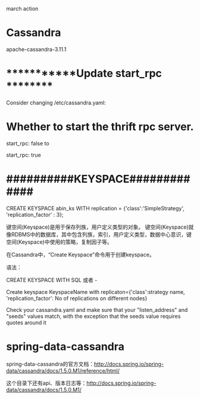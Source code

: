 march action

# Cassandra
apache-cassandra-3.11.1

# ***********Update start_rpc ********
Consider changing /etc/cassandra.yaml:

# Whether to start the thrift rpc server.
start_rpc: false
to

start_rpc: true

# ##########KEYSPACE#############
CREATE KEYSPACE abin_ks WITH replication = {'class':'SimpleStrategy', 'replication_factor' : 3};

键空间(Keyspace)是用于保存列族，用户定义类型的对象。 键空间(Keyspace)就像RDBMS中的数据库，其中包含列族，索引，用户定义类型，数据中心意识，键空间(Keyspace)中使用的策略，复制因子等。

在Cassandra中，“Create Keyspace”命令用于创建keyspace。

语法：

CREATE KEYSPACE <identifier> WITH <properties>
SQL
或者 -

Create keyspace KeyspaceName with replicaton={'class':strategy name,
'replication_factor': No of replications on different nodes}



Check your cassandra.yaml and make sure that your "listen_address" and "seeds" values match, with the exception that the seeds value requires quotes around it















# spring-data-cassandra
spring-data-cassandra的官方文档：http://docs.spring.io/spring-data/cassandra/docs/1.5.0.M1/reference/html/

这个目录下还有api、版本日志等：http://docs.spring.io/spring-data/cassandra/docs/1.5.0.M1/








